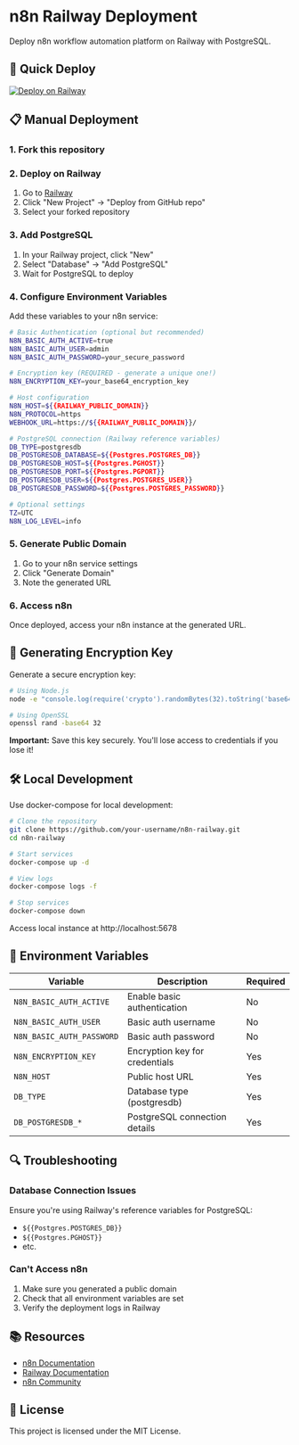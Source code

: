 # n8n Railway Deployment

Deploy n8n workflow automation platform on Railway with PostgreSQL.

## 🚀 Quick Deploy

[![Deploy on Railway](https://railway.com/button.svg)](https://railway.com/new/template?template=https%3A%2F%2Fgithub.com%2Fandre%2Fn8n-railway&envs=N8N_BASIC_AUTH_ACTIVE%2CN8N_BASIC_AUTH_USER%2CN8N_BASIC_AUTH_PASSWORD%2CN8N_ENCRYPTION_KEY&N8N_BASIC_AUTH_ACTIVEDesc=Enable+basic+authentication&N8N_BASIC_AUTH_ACTIVEDefault=true&N8N_BASIC_AUTH_USERDesc=Basic+auth+username&N8N_BASIC_AUTH_USERDefault=admin&N8N_BASIC_AUTH_PASSWORDDesc=Basic+auth+password&N8N_ENCRYPTION_KEYDesc=Encryption+key+for+credentials+-+generate+a+unique+one!)

## 📋 Manual Deployment

### 1. Fork this repository

### 2. Deploy on Railway

1. Go to [Railway](https://railway.app)
2. Click "New Project" → "Deploy from GitHub repo"
3. Select your forked repository

### 3. Add PostgreSQL

1. In your Railway project, click "New"
2. Select "Database" → "Add PostgreSQL"
3. Wait for PostgreSQL to deploy

### 4. Configure Environment Variables

Add these variables to your n8n service:

```bash
# Basic Authentication (optional but recommended)
N8N_BASIC_AUTH_ACTIVE=true
N8N_BASIC_AUTH_USER=admin
N8N_BASIC_AUTH_PASSWORD=your_secure_password

# Encryption key (REQUIRED - generate a unique one!)
N8N_ENCRYPTION_KEY=your_base64_encryption_key

# Host configuration
N8N_HOST=${{RAILWAY_PUBLIC_DOMAIN}}
N8N_PROTOCOL=https
WEBHOOK_URL=https://${{RAILWAY_PUBLIC_DOMAIN}}/

# PostgreSQL connection (Railway reference variables)
DB_TYPE=postgresdb
DB_POSTGRESDB_DATABASE=${{Postgres.POSTGRES_DB}}
DB_POSTGRESDB_HOST=${{Postgres.PGHOST}}
DB_POSTGRESDB_PORT=${{Postgres.PGPORT}}
DB_POSTGRESDB_USER=${{Postgres.POSTGRES_USER}}
DB_POSTGRESDB_PASSWORD=${{Postgres.POSTGRES_PASSWORD}}

# Optional settings
TZ=UTC
N8N_LOG_LEVEL=info
```

### 5. Generate Public Domain

1. Go to your n8n service settings
2. Click "Generate Domain"
3. Note the generated URL

### 6. Access n8n

Once deployed, access your n8n instance at the generated URL.

## 🔑 Generating Encryption Key

Generate a secure encryption key:

```bash
# Using Node.js
node -e "console.log(require('crypto').randomBytes(32).toString('base64'))"

# Using OpenSSL
openssl rand -base64 32
```

**Important:** Save this key securely. You'll lose access to credentials if you lose it!

## 🛠️ Local Development

Use docker-compose for local development:

```bash
# Clone the repository
git clone https://github.com/your-username/n8n-railway.git
cd n8n-railway

# Start services
docker-compose up -d

# View logs
docker-compose logs -f

# Stop services
docker-compose down
```

Access local instance at http://localhost:5678

## 📝 Environment Variables

| Variable | Description | Required |
|----------|-------------|----------|
| `N8N_BASIC_AUTH_ACTIVE` | Enable basic authentication | No |
| `N8N_BASIC_AUTH_USER` | Basic auth username | No |
| `N8N_BASIC_AUTH_PASSWORD` | Basic auth password | No |
| `N8N_ENCRYPTION_KEY` | Encryption key for credentials | Yes |
| `N8N_HOST` | Public host URL | Yes |
| `DB_TYPE` | Database type (postgresdb) | Yes |
| `DB_POSTGRESDB_*` | PostgreSQL connection details | Yes |

## 🔍 Troubleshooting

### Database Connection Issues

Ensure you're using Railway's reference variables for PostgreSQL:
- `${{Postgres.POSTGRES_DB}}`
- `${{Postgres.PGHOST}}`
- etc.

### Can't Access n8n

1. Make sure you generated a public domain
2. Check that all environment variables are set
3. Verify the deployment logs in Railway

## 📚 Resources

- [n8n Documentation](https://docs.n8n.io/)
- [Railway Documentation](https://docs.railway.app/)
- [n8n Community](https://community.n8n.io/)

## 📄 License

This project is licensed under the MIT License.